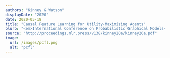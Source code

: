 ```yaml
---
authors: "Kinney & Watson"
displayDate: "2020"
date: 2020-05-18
title: "Causal Feature Learning for Utility-Maximizing Agents"
blurb: "<em>International Conference on Probabilistic Graphical Models</em>, pp. 257-268."
source: "http://proceedings.mlr.press/v138/kinney20a/kinney20a.pdf"
image:
  url: /images/pcfl.png
  alt: "pcfl"
---
```

